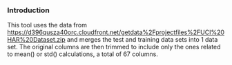 ### Introduction
This tool uses the data from  https://d396qusza40orc.cloudfront.net/getdata%2Fprojectfiles%2FUCI%20HAR%20Dataset.zip and merges the test and training data sets into 1 data set. 
The original columns are then trimmed to include only the ones related to mean() or std() calculations, a total of 67 columns.